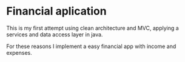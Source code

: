 # Financial aplication

This is my first attempt using clean architecture and MVC, applying a services and data access layer in java.

For these reasons I implement a easy financial app with income and expenses.
